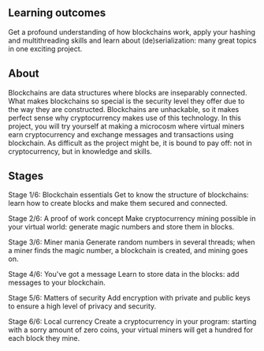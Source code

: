 
## Learning outcomes

Get a profound understanding of how blockchains work, apply your hashing and multithreading skills and learn about (de)serialization: many great topics in one exciting project.

## About

Blockchains are data structures where blocks are inseparably connected. What makes blockchains so special is the security level they offer due to the way they are constructed. Blockchains are unhackable, so it makes perfect sense why cryptocurrency makes use of this technology. In this project, you will try yourself at making a microcosm where virtual miners earn cryptocurrency and exchange messages and transactions using blockchain. As difficult as the project might be, it is bound to pay off: not in cryptocurrency, but in knowledge and skills.

## Stages

Stage 1/6: Blockchain essentials
Get to know the structure of blockchains: learn how to create blocks and make them secured and connected.

Stage 2/6: A proof of work concept
Make cryptocurrency mining possible in your virtual world: generate magic numbers and store them in blocks.

Stage 3/6: Miner mania
Generate random numbers in several threads; when a miner finds the magic number, a blockchain is created, and mining goes on.

Stage 4/6: You've got a message
Learn to store data in the blocks: add messages to your blockchain.

Stage 5/6: Matters of security
Add encryption with private and public keys to ensure a high level of privacy and security.

Stage 6/6: Local currency
Create a cryptocurrency in your program: starting with a sorry amount of zero coins, your virtual miners will get a hundred for each block they mine. 
